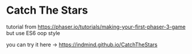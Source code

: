 # Catch The Stars

tutorial from https://phaser.io/tutorials/making-your-first-phaser-3-game but use ES6 oop style

you can try it here -> https://indmind.github.io/CatchTheStars
